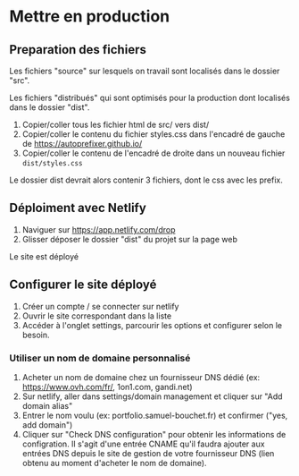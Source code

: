 # Mettre en production

## Preparation des fichiers

Les fichiers "source" sur lesquels on travail sont localisés dans le dossier "src".

Les fichiers "distribués" qui sont optimisés pour la production dont localisés dans le dossier "dist".

1. Copier/coller tous les fichier html de src/ vers dist/
2. Copier/coller le contenu du fichier styles.css dans l'encadré de gauche de https://autoprefixer.github.io/
3. Copier/coller le contenu de l'encadré de droite dans un nouveau fichier `dist/styles.css`

Le dossier dist devrait alors contenir 3 fichiers, dont le css avec les prefix.


## Déploiment avec Netlify

1. Naviguer sur https://app.netlify.com/drop
2. Glisser déposer le dossier "dist" du projet sur la page web

Le site est déployé


## Configurer le site déployé

1. Créer un compte / se connecter sur netlify
2. Ouvrir le site correspondant dans la liste
3. Accéder à l'onglet settings, parcourir les options et configurer selon le besoin.


### Utiliser un nom de domaine personnalisé

1. Acheter un nom de domaine chez un fournisseur DNS dédié (ex: https://www.ovh.com/fr/, 1on1.com, gandi.net)
2. Sur netlify, aller dans settings/domain management et cliquer sur "Add domain alias"
3. Entrer le nom voulu (ex: portfolio.samuel-bouchet.fr) et confirmer ("yes, add domain")
4. Cliquer sur "Check DNS configuration" pour obtenir les informations de configration. Il s'agit d'une entrée CNAME qu'il faudra ajouter aux entrées DNS depuis le site de gestion de votre fournisseur DNS (lien obtenu au moment d'acheter le nom de domaine).
